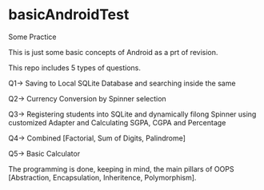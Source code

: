 # basicAndroidTest
Some Practice

This is just some basic concepts of Android as a prt of revision.

This repo includes 5 types of questions.

Q1-> Saving to Local SQLite Database and searching inside the same

Q2-> Currency Conversion by Spinner selection

Q3-> Registering students into SQLite and dynamically filong Spinner using customized Adapter and Calculating SGPA, CGPA and Percentage

Q4-> Combined [Factorial, Sum of Digits, Palindrome]

Q5-> Basic Calculator

The programming is done, keeping in mind, the main pillars of OOPS [Abstraction, Encapsulation, Inheritence, Polymorphism].
